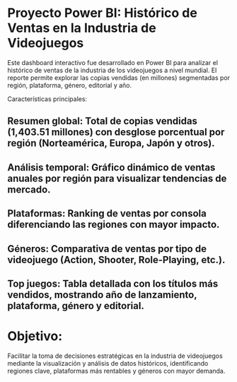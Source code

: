 # Proyecto Power BI: Histórico de Ventas en la Industria de Videojuegos

Este dashboard interactivo fue desarrollado en Power BI para analizar el histórico de ventas de la industria de los videojuegos a nivel mundial. El reporte permite explorar las copias vendidas (en millones) segmentadas por región, plataforma, género, editorial y año.

Características principales:

## Resumen global: Total de copias vendidas (1,403.51 millones) con desglose porcentual por región (Norteamérica, Europa, Japón y otros).

## Análisis temporal: Gráfico dinámico de ventas anuales por región para visualizar tendencias de mercado.

## Plataformas: Ranking de ventas por consola diferenciando las regiones con mayor impacto.

## Géneros: Comparativa de ventas por tipo de videojuego (Action, Shooter, Role-Playing, etc.).

## Top juegos: Tabla detallada con los títulos más vendidos, mostrando año de lanzamiento, plataforma, género y editorial.

# Objetivo:
Facilitar la toma de decisiones estratégicas en la industria de videojuegos mediante la visualización y análisis de datos históricos, identificando regiones clave, plataformas más rentables y géneros con mayor demanda.
